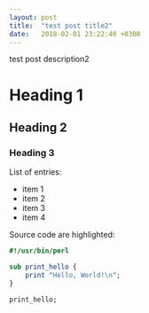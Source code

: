 ```yaml
---
layout: post
title:  "test post title2"
date:   2018-02-01 23:22:40 +0300
---
```


test post description2


# Heading 1
## Heading 2
### Heading 3

List of entries:

- item 1
- item 2
- item 3
- item 4

Source code are highlighted:

```perl
#!/usr/bin/perl

sub print_hello {
    print "Hello, World!\n";
}

print_hello;
```
    